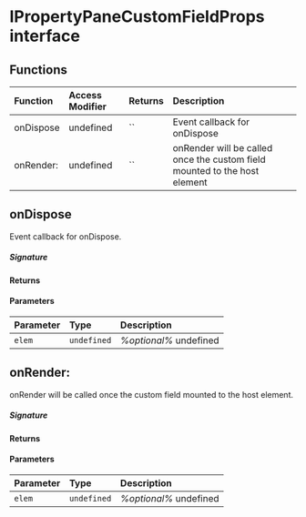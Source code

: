 # IPropertyPaneCustomFieldProps interface









## Functions

| Function	   | Access Modifier | Returns	| Description|
|:-------------|:----|:-------|:-----------|
|onDispose      | undefined | `` | Event callback for onDispose |
|onRender:      | undefined | `` | onRender will be called once the custom field mounted to the host element |



## onDispose

Event callback for onDispose.

##### Signature

#### Returns

#### Parameters


| Parameter	   | Type    | Description |
|:-------------|:---------------|:------------|
| `elem `    | `undefined` | _%optional%_ undefined |


## onRender:

onRender will be called once the custom field mounted to the host element.

##### Signature

#### Returns

#### Parameters


| Parameter	   | Type    | Description |
|:-------------|:---------------|:------------|
| `elem `    | `undefined` | _%optional%_ undefined |

